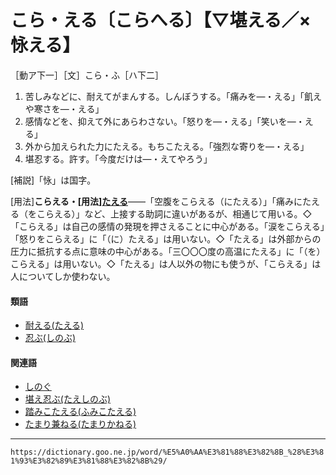 # こら・える〔こらへる〕【▽堪える／×怺える】
［動ア下一］［文］こら・ふ［ハ下二］

1.  苦しみなどに、耐えてがまんする。しんぼうする。「痛みを―・える」「飢えや寒さを―・える」
2.  感情などを、抑えて外にあらわさない。「怒りを―・える」「笑いを―・える」
3.  外から加えられた力にたえる。もちこたえる。「強烈な寄りを―・える」
4.  堪忍する。許す。「今度だけは―・えてやろう」
    

\[補説\]「怺」は国字。

\[用法\]**こらえる・\[用法\][たえる](https://dictionary.goo.ne.jp/word/%E8%80%90%E3%81%88%E3%82%8B/#jn-135060)**――「空腹をこらえる（にたえる）」「痛みにたえる（をこらえる）」など、上接する助詞に違いがあるが、相通じて用いる。◇「こらえる」は自己の感情の発現を押さえることに中心がある。「涙をこらえる」「怒りをこらえる」に「（に）たえる」は用いない。◇「たえる」は外部からの圧力に抵抗する点に意味の中心がある。「三〇〇〇度の高温にたえる」に「（を）こらえる」は用いない。◇「たえる」は人以外の物にも使うが、「こらえる」は人についてしか使わない。

#### 類語

-   [耐える(たえる)](https://dictionary.goo.ne.jp/word/%E8%80%90%E3%81%88%E3%82%8B/#jn-135060)
-   [忍ぶ(しのぶ)](https://dictionary.goo.ne.jp/word/%E5%BF%8D%E3%81%B6/#jn-99727)

#### 関連語

-   [しのぐ](https://dictionary.goo.ne.jp/word/%E5%87%8C%E3%81%90/#jn-99620)
-   [堪え忍ぶ(たえしのぶ)](https://dictionary.goo.ne.jp/word/%E5%A0%AA%E3%81%88%E5%BF%8D%E3%81%B6/#jn-135048)
-   [踏みこたえる(ふみこたえる)](https://dictionary.goo.ne.jp/word/%E8%B8%8F%E3%81%BF%E5%A0%AA%E3%81%88%E3%82%8B/#jn-194614)
-   [たまり兼ねる(たまりかねる)](https://dictionary.goo.ne.jp/word/%E5%A0%AA%E3%82%8A%E5%85%BC%E3%81%AD%E3%82%8B/#jn-138913)

---
`https://dictionary.goo.ne.jp/word/%E5%A0%AA%E3%81%88%E3%82%8B_%28%E3%81%93%E3%82%89%E3%81%88%E3%82%8B%29/`